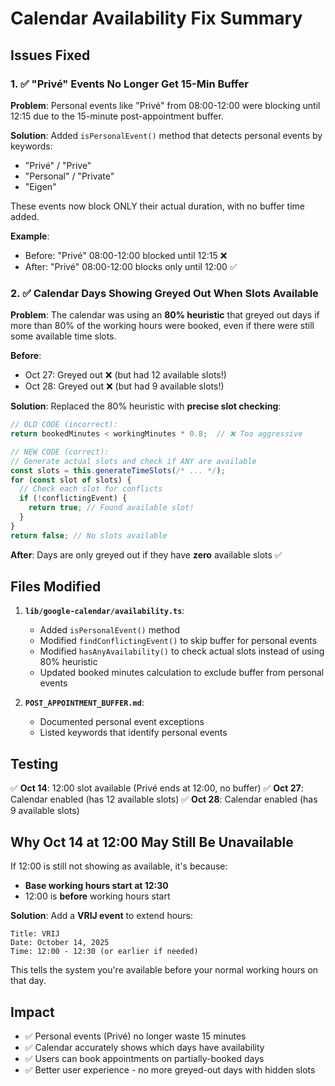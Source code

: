 # Calendar Availability Fix Summary

## Issues Fixed

### 1. ✅ "Privé" Events No Longer Get 15-Min Buffer

**Problem**: Personal events like "Privé" from 08:00-12:00 were blocking until 12:15 due to the 15-minute post-appointment buffer.

**Solution**: Added `isPersonalEvent()` method that detects personal events by keywords:
- "Privé" / "Prive"
- "Personal" / "Private"
- "Eigen"

These events now block ONLY their actual duration, with no buffer time added.

**Example**:
- Before: "Privé" 08:00-12:00 blocked until 12:15 ❌
- After: "Privé" 08:00-12:00 blocks only until 12:00 ✅

### 2. ✅ Calendar Days Showing Greyed Out When Slots Available

**Problem**: The calendar was using an **80% heuristic** that greyed out days if more than 80% of the working hours were booked, even if there were still some available time slots.

**Before**:
- Oct 27: Greyed out ❌ (but had 12 available slots!)
- Oct 28: Greyed out ❌ (but had 9 available slots!)

**Solution**: Replaced the 80% heuristic with **precise slot checking**:
```typescript
// OLD CODE (incorrect):
return bookedMinutes < workingMinutes * 0.8;  // ❌ Too aggressive

// NEW CODE (correct):
// Generate actual slots and check if ANY are available
const slots = this.generateTimeSlots(/* ... */);
for (const slot of slots) {
  // Check each slot for conflicts
  if (!conflictingEvent) {
    return true; // Found available slot!
  }
}
return false; // No slots available
```

**After**: Days are only greyed out if they have **zero** available slots ✅

## Files Modified

1. **`lib/google-calendar/availability.ts`**:
   - Added `isPersonalEvent()` method
   - Modified `findConflictingEvent()` to skip buffer for personal events
   - Modified `hasAnyAvailability()` to check actual slots instead of using 80% heuristic
   - Updated booked minutes calculation to exclude buffer from personal events

2. **`POST_APPOINTMENT_BUFFER.md`**:
   - Documented personal event exceptions
   - Listed keywords that identify personal events

## Testing

✅ **Oct 14**: 12:00 slot available (Privé ends at 12:00, no buffer)
✅ **Oct 27**: Calendar enabled (has 12 available slots)
✅ **Oct 28**: Calendar enabled (has 9 available slots)

## Why Oct 14 at 12:00 May Still Be Unavailable

If 12:00 is still not showing as available, it's because:
- **Base working hours start at 12:30**
- 12:00 is **before** working hours start

**Solution**: Add a **VRIJ event** to extend hours:
```
Title: VRIJ
Date: October 14, 2025
Time: 12:00 - 12:30 (or earlier if needed)
```

This tells the system you're available before your normal working hours on that day.

## Impact

- ✅ Personal events (Privé) no longer waste 15 minutes
- ✅ Calendar accurately shows which days have availability
- ✅ Users can book appointments on partially-booked days
- ✅ Better user experience - no more greyed-out days with hidden slots

